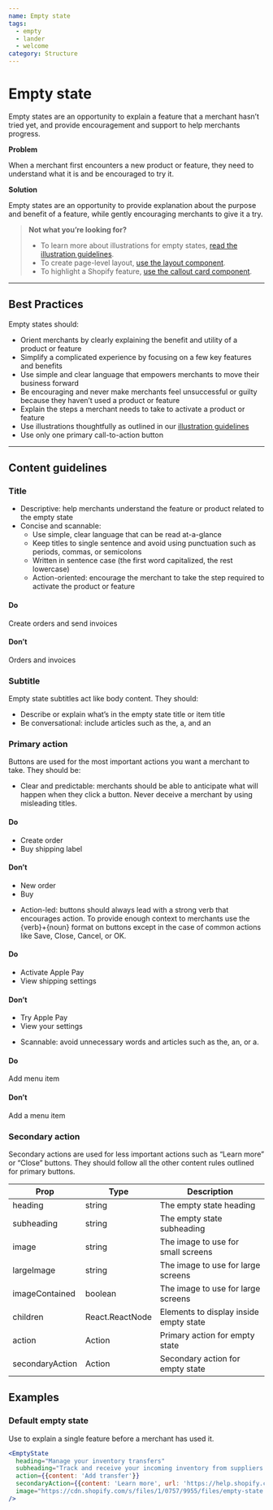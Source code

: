 ```yaml
---
name: Empty state
tags:
  - empty
  - lander
  - welcome
category: Structure
---
```


# Empty state

Empty states are an opportunity to explain a feature that a merchant hasn’t
tried yet, and provide encouragement and support to help merchants progress.

**Problem**

When a merchant first encounters a new product or feature, they need to
understand what it is and be encouraged to try it.

**Solution**

Empty states are an opportunity to provide explanation about the purpose and
benefit of a feature, while gently encouraging merchants to give it a try.

> **Not what you’re looking for?**
>
>* To learn more about illustrations for empty states, [read the illustration guidelines](/visuals/illustrations).
>* To create page-level layout, [use the layout component](/components/structure/layout).
>* To highlight a Shopify feature, [use the callout card component](/components/structure/callout-card).

---

## Best Practices

Empty states should:

* Orient merchants by clearly explaining the benefit and utility of a product
or feature
* Simplify a complicated experience by focusing on a few key features and
benefits
* Use simple and clear language that empowers merchants to move their business
forward
* Be encouraging and never make merchants feel unsuccessful or guilty because
they haven’t used a product or feature
* Explain the steps a merchant needs to take to activate a product or feature
* Use illustrations thoughtfully as outlined in our [illustration guidelines](/visuals/illustrations)
* Use only one primary call-to-action button

---

## Content guidelines

### Title

* Descriptive: help merchants understand the feature or product related to the
empty state
* Concise and scannable:
  * Use simple, clear language that can be read at-a-glance
  * Keep titles to single sentence and avoid using punctuation such as periods,
  commas, or semicolons
  * Written in sentence case (the first word capitalized, the rest lowercase)
  * Action-oriented: encourage the merchant to take the step required to
  activate the product or feature

<!-- usagelist -->
#### Do
Create orders and send invoices

#### Don’t
Orders and invoices
<!-- end -->

### Subtitle

Empty state subtitles act like body content. They should:

* Describe or explain what’s in the empty state title or item title
* Be conversational: include articles such as the, a, and an

### Primary action

Buttons are used for the most important actions you want a merchant to take.
They should be:

* Clear and predictable: merchants should be able to anticipate what will
happen when they click a button. Never deceive a merchant by using misleading
titles.

<!-- usagelist -->
#### Do
- Create order
- Buy shipping label

#### Don’t
- New order
- Buy
<!-- end -->

* Action-led: buttons should always lead with a strong verb that encourages
action. To provide enough context to merchants use the {verb}+{noun} format on
buttons except in the case of common actions like Save, Close, Cancel, or OK.

<!-- usagelist -->
#### Do
- Activate Apple Pay
- View shipping settings

#### Don’t
- Try Apple Pay
- View your settings
<!-- end -->

* Scannable: avoid unnecessary words and articles such as the, an, or a.

<!-- usagelist -->
#### Do
Add menu item

#### Don’t
Add a menu item
<!-- end -->

### Secondary action
Secondary actions are used for less important actions such as “Learn more” or
“Close” buttons. They should follow all the other content rules outlined for
primary buttons.

| Prop | Type | Description |
| ---- | ---- | ----------- |
| heading | string | The empty state heading |
| subheading| string | The empty state subheading |
| image | string | The image to use for small screens |
| largeImage | string | The image to use for large screens |
| imageContained | boolean | The image to use for large screens |
| children | React.ReactNode | Elements to display inside empty state |
| action | Action | Primary action for empty state |
| secondaryAction | Action | Secondary action for empty state |

## Examples

### Default empty state

Use to explain a single feature before a merchant has used it.

```jsx
<EmptyState
  heading="Manage your inventory transfers"
  subheading="Track and receive your incoming inventory from suppliers."
  action={{content: 'Add transfer'}}
  secondaryAction={{content: 'Learn more', url: 'https://help.shopify.com'}}
  image="https://cdn.shopify.com/s/files/1/0757/9955/files/empty-state.svg"
/>
```
